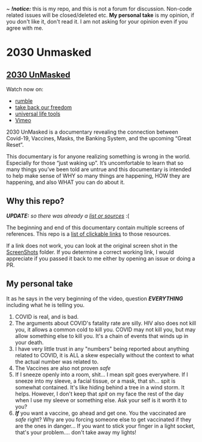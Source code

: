 ~ ***!notice:*** this is my repo, and this is not a forum for discussion.  Non-code related issues will be closed/deleted etc.  **My personal take** is my opinion, if you don't like it, don't read it.  I am not asking for your opinion even if you agree with me.

# 2030 Unmasked #

## [2030 UnMasked](https://2030unmasked.com/) ##

Watch now on:
* [rumble](https://rumble.com/vlmsmn-2030-unmasked-for-those-preparing-for-whats-coming-after-covid-19.html)
* [take back our freedom](https://www.takebackourfreedom.com/blog/2030-unmasked/)
* [universal life tools](https://www.universallifetools.com/2021/09/2030-unmasked-being-a-light-within-the-darkness/)
* [Vimeo](https://vimeo.com/612487441)

2030 UnMasked is a documentary revealing the connection between Covid-19, Vaccines, Masks, the Banking System, and the upcoming “Great Reset”.

This documentary is for anyone realizing something is wrong in the world.  Especially for those “just waking up”.   It’s uncomfortable to learn that so many things you’ve been told are untrue and this documentary is intended to help make sense of WHY so many things are happening, HOW they are happening, and also WHAT you can do about it.

## Why this repo? ##

***UPDATE:*** *so there was already a [list or sources](https://2030unmasked.com/?page_id=1232)* :(

The beginning and end of this documentary contain multiple screens of references.  This repo is a [list of clickable links](./links.md) to those resources.

If a link does not work, you can look at the original screen shot in the [ScreenShots](./ScreenShots/) folder.  If you determine a correct working link, I would appreciate if you passed it back to me either by opening an issue or doing a PR.

## My personal take ##

It as he says in the very beginning of the video, question ***EVERYTHING*** including what he is telling you.

1. COVID is real, and is bad.
2. The arguments about COVID's fatality rate are silly. HIV also does not kill you, it allows a common cold to kill you. COVID may not kill you, but may allow something else to kill you.  It's a chain of events that winds up in your death.
3. I have very little trust in any "numbers" being reported about anything related to COVID, it is ALL a skew especially without the context to what the actual number was related to.
4. The Vaccines are also not proven *safe*
5. If I sneeze openly into a room, shit... I mean spit goes everywhere.  If I sneeze into my sleeve, a facial tissue, or a mask, that sh... spit is somewhat contained.  It's like hiding behind a tree in a wind storm.  It helps.  However, I don't keep that *spit* on my face the rest of the day when I use my sleeve or something else.  Ask your self is it worth it to you?
6. ***If*** you want a vaccine, go ahead and get one.  You the vaccinated are *safe* right?  Why are you forcing someone else to get vaccinated if they are the ones in danger... If you want to stick your finger in a light socket, that's your problem.... don't take away my lights!